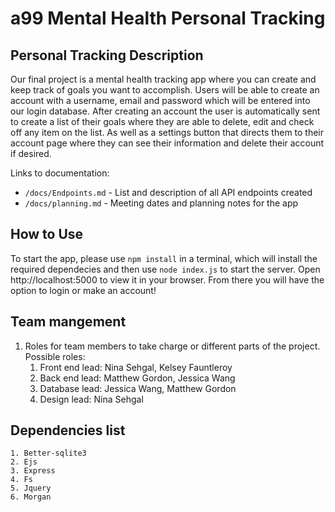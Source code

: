# a99 Mental Health Personal Tracking

## Personal Tracking Description 

Our final project is a mental health tracking app where you can create and keep track of goals you want to accomplish. Users will be able to create an account with a username, email and password which will be entered into our login database. After creating an account the user is automatically sent to create a list of their goals where they are able to delete, edit and check off any item on the list. As well as a settings button that directs them to their account page where they can see their information and delete their account if desired.

Links to documentation: 
- `/docs/Endpoints.md` - List and description of all API endpoints created
- `/docs/planning.md` - Meeting dates and planning notes for the app

## How to Use

To start the app, please use `npm install` in a terminal, which will install the required dependecies and then use `node index.js` to start the server. Open http://localhost:5000 to view it in your browser. From there you will have the option to login or make an account!


## Team mangement

1. Roles for team members to take charge or different parts of the project. Possible roles:
    1. Front end lead: Nina Sehgal, Kelsey Fauntleroy
    2. Back end lead: Matthew Gordon, Jessica Wang
    3. Database lead: Jessica Wang, Matthew Gordon
    4. Design lead: Nina Sehgal


## Dependencies list

    1. Better-sqlite3
    2. Ejs
    3. Express
    4. Fs
    5. Jquery
    6. Morgan
